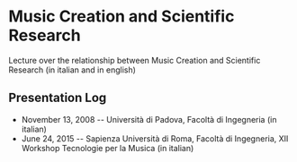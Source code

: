 # Music Creation and Scientific Research

Lecture over the relationship between Music Creation and Scientific Research (in italian and in english)

## Presentation Log

* November 13, 2008 -- Università di Padova, Facoltà di Ingegneria (in italian)
* June 24, 2015 -- Sapienza Università di Roma, Facoltà di Ingegneria, XII Workshop Tecnologie per la Musica (in italian)
